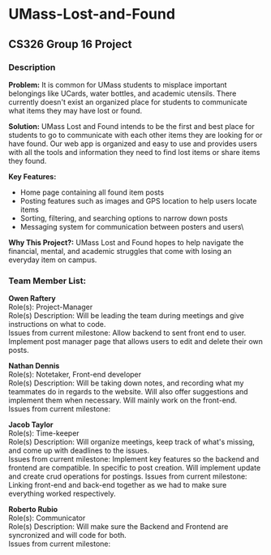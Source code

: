 


# UMass-Lost-and-Found
## CS326 Group 16 Project

### Description
**Problem:** It is common for UMass students to misplace important belongings like UCards, water bottles, and academic utensils. There currently doesn't exist an organized place for students to communicate what items they may have lost or found.

**Solution:** UMass Lost and Found intends to be the first and best place for students to go to communicate with each other items they are looking for or have found. Our web app is organized and easy to use and provides users with all the tools and information they need to find lost items or share items they found.

**Key Features:**
 - Home page containing all found item posts
 - Posting features such as images and GPS location to help users locate items
 - Sorting, filtering, and searching options to narrow down posts
 - Messaging system for communication between posters and users\

**Why This Project?:** UMass Lost and Found hopes to help navigate the financial, mental, and academic struggles that come with losing an everyday item on campus.

### Team Member List:
**Owen Raftery**\
Role(s): Project-Manager\
Role(s) Description: Will be leading the team during meetings and give instructions on what to code. \
Issues from current milestone: Allow backend to sent front end to user. Implement post manager page that allows users to edit and delete their own posts.

**Nathan Dennis**\
Role(s): Notetaker, Front-end developer\
Role(s) Description: Will be taking down notes, and recording what my teammates do in regards to the website. Will also offer suggestions and implement them when necessary. Will mainly work on the front-end.\
Issues from current milestone: 

**Jacob Taylor**\
Role(s): Time-keeper\
Role(s) Description: Will organize meetings, keep track of what's missing, and come up with deadlines to the issues. \
Issues from current milestone: Implement key features so the backend and frontend are compatible. In specific to post creation. Will implement  update and create crud operations for postings. 
Issues from current milestone: Linking front-end and back-end together as we had to make sure everything worked respectively.


**Roberto Rubio**\
Role(s): Communicator\
Role(s) Description: Will make sure the Backend and Frontend are syncronized and will code for both. \
Issues from current milestone: 
